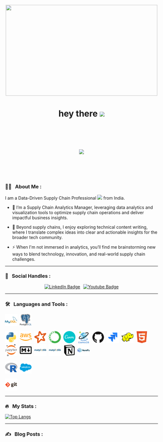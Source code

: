 

<p align="center"><img src="https://media.giphy.com/media/dWesBcTLavkZuG35MI/giphy.gif" width="500" height="300"  /></p>








<h1 align="center">hey there <img src="https://media.giphy.com/media/hvRJCLFzcasrR4ia7z/giphy.gif" width="50">


<br><p align="center"><img src="https://media.giphy.com/media/WUlplcMpOCEmTGBtBW/giphy.gif" width="80"/></p>

<p align="center"><img src="https://komarev.com/ghpvc/?username=ajaykbolla&style=flat-square&color=blue" width = "130" alt=""></p>


### :man_technologist:  &nbsp; About Me :

I am a Data-Driven Supply Chain Professional <img src = "https://media.giphy.com/media/WUlplcMpOCEmTGBtBW/giphy.gif" width="30"> from India.


- :telescope: I’m a Supply Chain Analytics Manager, leveraging data analytics and visualization tools to optimize supply chain operations and deliver impactful business insights.

- :seedling: Beyond supply chains, I enjoy exploring technical content writing, where I translate complex ideas into clear and actionable insights for the broader tech community.

- :zap: When I'm not immersed in analytics, you’ll find me brainstorming new ways to blend technology, innovation, and real-world supply chain challenges.






---

### :email:   &nbsp; Social Handles :

<div style="display: flex; justify-content: center; align-items: center; gap: 10px;">
  <a href="your-linkedin-URL">
    <img src="https://img.shields.io/badge/LinkedIn-blue?style=for-the-badge&logo=linkedin&logoColor=white" alt="LinkedIn Badge"/>
  </a>
  <a href="your-youtube-URL">
    <img src="https://img.shields.io/badge/Instagram-red?style=for-the-badge&logo=instagrame&logoColor=white" alt="Youtube Badge"/>
  </a>
</div>


---

### :hammer_and_wrench: &nbsp; Languages and Tools :

<p>

<img src="https://github.com/devicons/devicon/blob/master/icons/mysql/mysql-original-wordmark.svg" title="MySQL"  alt="MySQL" width="40" height="40"/>&nbsp;
<img src="https://github.com/devicons/devicon/blob/master/icons/postgresql/postgresql-original-wordmark.svg" alt="PostgreSQL" width="40" height="40"/>&nbsp;


<img src="https://github.com/devicons/devicon/blob/master/icons/python/python-original.svg" alt = "Python" width = "40" height = "40"/>&nbsp;
<img src="https://github.com/devicons/devicon/blob/master/icons/amazonwebservices/amazonwebservices-plain-wordmark.svg" title="AWS" alt="AWS" width="40" height="40"/>&nbsp;
<img src="https://github.com/devicons/devicon/blob/master/icons/apachespark/apachespark-original.svg" alt="Apache Spark" width="40" height="40"/>&nbsp;
<img src="https://github.com/devicons/devicon/blob/master/icons/anaconda/anaconda-original.svg" alt="Anaconda" width="40" height="40"/>&nbsp;
<img src="https://github.com/devicons/devicon/blob/master/icons/canva/canva-original.svg" alt="Canva" width="40" height="40"/>&nbsp;
<img src="https://github.com/devicons/devicon/blob/master/icons/cosmosdb/cosmosdb-original-wordmark.svg" alt="CosmosDB" width="40" height="40"/>&nbsp;
<img src="https://github.com/devicons/devicon/blob/master/icons/github/github-original.svg" alt="GitHub" width="40" height="40"/>&nbsp;
<img src="https://github.com/devicons/devicon/blob/master/icons/jira/jira-original.svg" alt="Jira" width="40" height="40"/>&nbsp;
<img src="https://github.com/devicons/devicon/blob/master/icons/hadoop/hadoop-original.svg" alt="Hadoop" width="40" height="40"/>&nbsp;
<img src="https://github.com/devicons/devicon/blob/master/icons/html5/html5-original.svg" alt="HTML5" width="40" height="40"/>&nbsp;
<img src="https://github.com/devicons/devicon/blob/master/icons/jupyter/jupyter-original-wordmark.svg" alt="Jupyter" width="40" height="40"/>&nbsp;
<img src="https://github.com/devicons/devicon/blob/master/icons/markdown/markdown-original.svg" alt="Markdown" width="40" height="40"/>&nbsp;
<img src="https://github.com/devicons/devicon/blob/master/icons/matplotlib/matplotlib-original-wordmark.svg" alt="Matplotlib" width="40" height="40"/>&nbsp;
<img src="https://github.com/devicons/devicon/blob/master/icons/matplotlib/matplotlib-original-wordmark.svg" alt="Matplotlib" width="40" height="40"/>&nbsp;
<img src="https://github.com/devicons/devicon/blob/master/icons/notion/notion-original.svg" alt="Notion" width="40" height="40"/>&nbsp;
<img src="https://github.com/devicons/devicon/blob/master/icons/numpy/numpy-original-wordmark.svg" alt="NumPy" width="40" height="40"/>&nbsp;

<img src="https://github.com/devicons/devicon/blob/master/icons/r/r-original.svg" alt="R" width="40" height="40"/>&nbsp;
<img src="https://github.com/devicons/devicon/blob/master/icons/salesforce/salesforce-original.svg" alt="Salesforce" width="40" height="40"/>&nbsp;



<img src="https://github.com/devicons/devicon/blob/master/icons/git/git-original-wordmark.svg" alt="Git" width="40" height="40"/>&nbsp;
</p>

---

### :fire: &nbsp; My Stats :

[![Top Langs](https://github-readme-stats.vercel.app/api/top-langs/?username=ajaykbolla&layout=compact&theme=vision-friendly-dark)](https://github.com/ajaykbolla/github-readme-stats)


---

### :writing_hand: &nbsp; Blog Posts :


